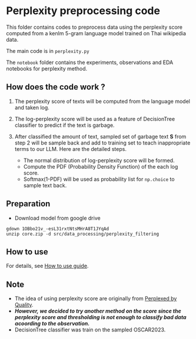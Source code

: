 # Perplexity preprocessing code

This folder contains codes to preprocess data using the perplexity score computed from a kenlm 5-gram language model trained on Thai wikipedia data.

The main code is in `perplexity.py`

The `notebook` folder contains the experiments, observations and EDA notebooks for perplexity method.

## How does the code work ?

1. The perplexity score of texts will be computed from the language model and taken log.

2. The log-perplexity score will be used as a feature of DecisionTree classifier to predict if the text is garbage. 

3. After classified the amount of text, sampled set of garbage text **S** from step 2 will be sample back and add to training set to teach inappropriate terms to our LLM. Here are the detailed steps.

    - The normal distribution of log-perplexity score will be formed.
    - Compute the PDF (Probability Density Function) of the each log score.
    - Softmax(1-PDF) will be used as probability list for `np.choice` to sample text back. 

## Preparation
- Download model from google drive
```
gdown 1OBbo21v_-esL31rxtNtsMHrA8T1JYqAd
unzip core.zip -d src/data_processing/perplexity_filtering
```

## How to use
For details, see [How to use guide](../../../scripts/pattern_perplexity/README.md).

## Note

- The idea of using perplexity score are originally from [Perplexed by Quality](https://arxiv.org/pdf/2212.10440.pdf).
- **_However, we decided to try another method on the score since the perplexity score and thresholding is not enough to classify bad data acoording to the observation._**
- DecisionTree classifier was train on the sampled OSCAR2023.



